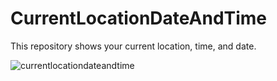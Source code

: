 # CurrentLocationDateAndTime
This repository shows your current location, time, and date.

![currentlocationdateandtime](https://github.com/jordanpaulperalta/CurrentLocationDateAndTime/assets/92407629/23152988-6864-4a2f-9b47-852c49a340fa)
